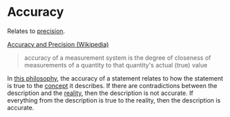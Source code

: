 # Accuracy

Relates to [precision](./precision.md).

<a href="https://en.wikipedia.org/wiki/Accuracy_and_precision" target="_blank">Accuracy and Precision (Wikipedia)</a>

> accuracy of a measurement system is the degree of closeness of measurements of a quantity to that quantity's actual (true) value

In [this philosophy](./this-philosophy.md), the accuracy of a statement relates to how the statement is true to the [concept](./concept.md) it describes. If there are contradictions between the description and the [reality](./reality.md), then the description is not accurate. If everything from the description is true to the reality, then the description is accurate.
